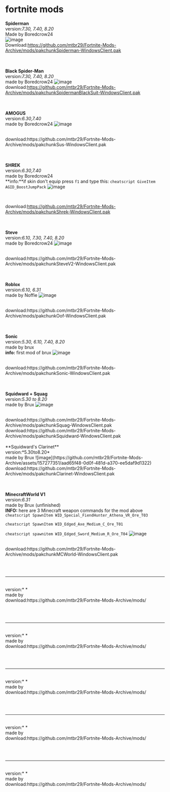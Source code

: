 # fortnite mods


**Spiderman**
<br>
version:*7.30, 7.40, 8.20*
<br>
Made by Boredcrow24
<br>
![image](https://github.com/mtbr29/Fortnite-Mods-Archive/assets/157277351/a0c351be-9629-4177-aadb-de94d5b0ce9b)
<br>
Download:https://github.com/mtbr29/Fortnite-Mods-Archive/mods/pakchunkSpiderman-WindowsClient.pak

<br><br>
**Black Spider-Man**
<br>
version:*7.30, 7.40, 8.20*
<br>
made by Boredcrow24
![image](https://github.com/mtbr29/Fortnite-Mods-Archive/assets/157277351/5792826e-f9da-4ac6-a254-1c139f6fe8d4)
<br>
download:https://github.com/mtbr29/Fortnite-Mods-Archive/mods/pakchunkSpidermanBlackSuit-WindowsClient.pak

<br><br>
**AMOGUS**
<br>
version:*6.30,7.40*
<br>
made by Boredcrow24
![image](https://github.com/mtbr29/Fortnite-Mods-Archive/assets/157277351/7f02d768-ae7d-4923-b2a7-e2c598c17574)

<br>
download:https://github.com/mtbr29/Fortnite-Mods-Archive/mods/pakchunkSus-WindowsClient.pak

<br><br>
**SHREK**
<br>
version:*6.30,7.40*
<br>
made by Boredcrow24
<br>
**info:**if skin don't equip press `f1` and type this: ```cheatscript GiveItem AGID_BoostJumpPack```
![image](https://github.com/mtbr29/Fortnite-Mods-Archive/assets/157277351/c4178681-ce83-4fa7-899d-77b3bedfa514)

<br>

download:https://github.com/mtbr29/Fortnite-Mods-Archive/mods/pakchunkShrek-WindowsClient.pak

<br><br>
**Steve**
<br>
version:*6.10, 7.30, 7.40, 8.20*
<br>
made by Boredcrow24
![image](https://github.com/mtbr29/Fortnite-Mods-Archive/assets/157277351/409c80e1-fc4d-4eb1-b1ef-a03389429922)

<br>
download:https://github.com/mtbr29/Fortnite-Mods-Archive/mods/pakchunkSteveV2-WindowsClient.pak

<br><br>
**Roblox**
<br>
version:*6.10, 6.31*
<br>
made by Noffie
![image](https://github.com/mtbr29/Fortnite-Mods-Archive/assets/157277351/92fbf6bd-22c5-4dee-a740-cbcbc82829d8)

<br>
download:https://github.com/mtbr29/Fortnite-Mods-Archive/mods/pakchunkOof-WindowsClient.pak

<br><br>
**Sonic**
<br>
version:*5.30, 6.10, 7.40, 8.20*
<br>
made by brux
<br>
**info:** first mod of brux
![image](https://github.com/mtbr29/Fortnite-Mods-Archive/assets/157277351/80f45c22-f661-4a51-aaa5-472a8cc3aa49)

<br>
download:https://github.com/mtbr29/Fortnite-Mods-Archive/mods/pakchunkSonic-WindowsClient.pak

<br><br>
**Squidward + Squag**
<br>
version:*5.30 to 8.20*
<br>
made by Brux
![image](https://github.com/mtbr29/Fortnite-Mods-Archive/assets/157277351/51bed7e5-3527-48b7-997c-07aa194a7ba6)

<br>
download:https://github.com/mtbr29/Fortnite-Mods-Archive/mods/pakchunkSquag-WindowsClient.pak
download:https://github.com/mtbr29/Fortnite-Mods-Archive/mods/pakchunkSquidward-WindowsClient.pak
<br><br>
**Squidward's Clarinet**
<br>
version:*5.30to8.20*
<br>
made by Brux
![image](https://github.com/mtbr29/Fortnite-Mods-Archive/assets/157277351/aad65f48-0d0f-481d-a370-ee5daf9d1322)

<br>
download:https://github.com/mtbr29/Fortnite-Mods-Archive/mods/pakchunkClarinet-WindowsClient.pak

<br><br>
**MinecraftWorld V1**
<br>
version:*6.31*
<br>
made by Brux (unfinished)
<br>
**INFO:** here are 3 Minecraft weapon commands for the mod above
```cheatscript SpawnItem WID_Special_FiendHunter_Athena_VR_Ore_T03```

```cheatscript SpawnItem WID_Edged_Axe_Medium_C_Ore_T01```

```cheatscript spawnitem WID_Edged_Sword_Medium_R_Ore_T04```
![image](https://github.com/mtbr29/Fortnite-Mods-Archive/assets/157277351/1dceb178-bfff-45ca-9271-ffe0a4f1bead)

<br>
download:https://github.com/mtbr29/Fortnite-Mods-Archive/mods/pakchunkMCWorld-WindowsClient.pak

<br><br>
** **
<br>
version:* *
<br>
made by 

<br>
download:https://github.com/mtbr29/Fortnite-Mods-Archive/mods/

<br><br>
** **
<br>
version:* *
<br>
made by 

<br>
download:https://github.com/mtbr29/Fortnite-Mods-Archive/mods/

<br><br>
** **
<br>
version:* *
<br>
made by 

<br>
download:https://github.com/mtbr29/Fortnite-Mods-Archive/mods/

<br><br>
** **
<br>
version:* *
<br>
made by 

<br>
download:https://github.com/mtbr29/Fortnite-Mods-Archive/mods/

<br><br>
** **
<br>
version:* *
<br>
made by 

<br>
download:https://github.com/mtbr29/Fortnite-Mods-Archive/mods/

